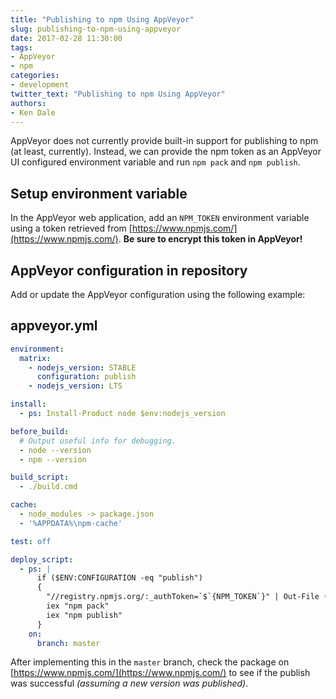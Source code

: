 ```yaml
---
title: "Publishing to npm Using AppVeyor"
slug: publishing-to-npm-using-appveyor
date: 2017-02-28 11:30:00
tags:
- AppVeyor
- npm
categories:
- development
twitter_text: "Publishing to npm Using AppVeyor"
authors: 
- Ken Dale
---
```


AppVeyor does not currently provide built-in support for publishing to npm (at least, currently). Instead, we can provide the npm token as an AppVeyor UI configured environment variable and run `npm pack` and `npm publish`.

## Setup environment variable

In the AppVeyor web application, add an `NPM_TOKEN` environment variable using a token retrieved from [https://www.npmjs.com/](https://www.npmjs.com/). **Be sure to encrypt this token in AppVeyor!**

## AppVeyor configuration in repository

Add or update the AppVeyor configuration using the following example:

## **appveyor.yml**

```yaml
environment:
  matrix:
    - nodejs_version: STABLE
      configuration: publish
    - nodejs_version: LTS

install:
  - ps: Install-Product node $env:nodejs_version

before_build:
  # Output useful info for debugging.
  - node --version
  - npm --version

build_script:
  - ./build.cmd

cache:
  - node_modules -> package.json
  - '%APPDATA%\npm-cache'

test: off

deploy_script:
  - ps: |
      if ($ENV:CONFIGURATION -eq "publish")
      {
        "//registry.npmjs.org/:_authToken=`$`{NPM_TOKEN`}" | Out-File (Join-Path $ENV:APPVEYOR_BUILD_FOLDER ".npmrc") -Encoding UTF8
        iex "npm pack"
        iex "npm publish"
      }
    on:
      branch: master
```

After implementing this in the `master` branch, check the package on [https://www.npmjs.com/](https://www.npmjs.com/) to see if the publish was successful *(assuming a new version was published)*.

